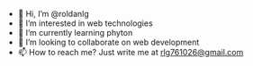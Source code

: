 - 👋 Hi, I’m @roldanlg
- 👀 I’m interested in web technologies
- 🌱 I’m currently learning phyton
- 💞️ I’m looking to collaborate on web development
- 📫 How to reach me? Just write me at rlg761026@gmail.com

<!---
roldanlg/roldanlg is a ✨ special ✨ repository because its `README.md` (this file) appears on your GitHub profile.
You can click the Preview link to take a look at your changes.
--->
